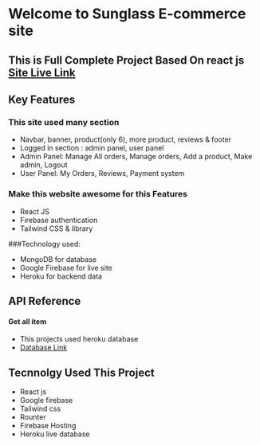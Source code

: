 
# Welcome to Sunglass E-commerce site 

## This is Full Complete Project Based On react js [Site Live Link](https://sunglass-assignment-client.web.app/)

## Key Features

### This site used many section 
- Navbar, banner, product(only 6), more product, reviews & footer
- Logged in section : admin panel, user panel
- Admin Panel: Manage All orders, Manage orders, Add a product, Make admin, Logout
- User Panel: My Orders, Reviews, Payment system



### Make this website awesome for this Features

- React JS
- Firebase authentication
- Tailwind CSS & library

###Technology used:
- MongoDB for database
- Google Firebase for live site
- Heroku for backend data

  
## API Reference

#### Get all item
- This projects used heroku database 
- [Database Link](https://vast-plains-22065.herokuapp.com)

  
## Tecnnolgy Used This Project

- React js
- Google firebase
- Tailwind css
- Rounter
- Firebase Hosting
- Heroku live database
